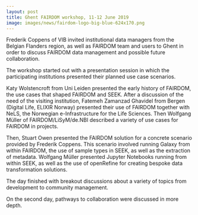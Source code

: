 ```yaml
---
layout: post
title: Ghent FAIRDOM workshop, 11-12 June 2019
image: images/news/fairdom-logo-big-blue-624x170.png
---
```



Frederik Coppens of VIB invited institutional data managers from the Belgian Flanders region, as well as FAIRDOM team and users to Ghent in order to discuss FAIRDOM data management and possible future collaboration.

The workshop started out with a presentation session in which the participating institutions presented their planned use case scenarios.

Katy Wolstencroft from Uni Leiden presented the early history of FAIRDOM, the use cases that shaped FAIRDOM and SEEK.  After a discussion of the need of the visiting institution, Fatemeh Zamanzad Ghavidel from Bergen (Digital Life, ELIXIR Norway) presented their use of FAIRDOM together with NeLS, the Norwegian e-Infrastructure for the Life Sciences. Then Wolfgang Müller of FAIRDOM/LiSyM/de.NBI described a variety of use cases for FAIRDOM in projects.

Then, Stuart Owen presented the FAIRDOM solution for a concrete scenario provided by Frederik Coppens. This scenario involved running Galaxy from within FAIRDOM, the use of sample types in SEEK, as well as the extraction of metadata. Wolfgang Müller presented Jupyter Notebooks running from within SEEK, as well as the use of openRefine for creating bespoke data transformation solutions.

The day finished with breakout discussions about a variety of topics from development to community management.

On the second day, pathways to collaboration were discussed in more depth.